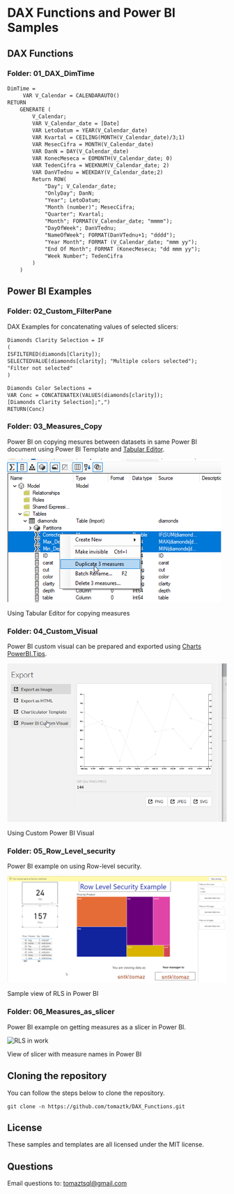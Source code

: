 # DAX Functions and Power BI Samples

## DAX Functions

### Folder: 01_DAX_DimTime

```
DimTime =
     VAR V_Calendar = CALENDARAUTO()
RETURN
    GENERATE (
        V_Calendar;
        VAR V_Calendar_date = [Date]
        VAR LetoDatum = YEAR(V_Calendar_date)
        VAR Kvartal = CEILING(MONTH(V_Calendar_date)/3;1)
        VAR MesecCifra = MONTH(V_Calendar_date)
        VAR DanN = DAY(V_Calendar_date)
        VAR KonecMeseca = EOMONTH(V_Calendar_date; 0)
        VAR TedenCifra = WEEKNUM(V_Calendar_date; 2)
        VAR DanVTednu = WEEKDAY(V_Calendar_date;2)
        Return ROW(
            "Day"; V_Calendar_date;
            "OnlyDay"; DanN;
            "Year"; LetoDatum;
            "Month (number)"; MesecCifra;
            "Quarter"; Kvartal;
            "Month"; FORMAT(V_Calendar_date; "mmmm");
            "DayOfWeek"; DanVTednu;
            "NameOfWeek"; FORMAT(DanVTednu+1; "dddd");
            "Year Month"; FORMAT (V_Calendar_date; "mmm yy");
            "End Of Month"; FORMAT (KonecMeseca; "dd mmm yy");
            "Week Number"; TedenCifra
        )
    )

```

## Power BI Examples

### Folder: 02_Custom_FilterPane

DAX Examples for concatenating values of selected slicers:

```
Diamonds Clarity Selection = IF
(
ISFILTERED(diamonds[Clarity]);
SELECTEDVALUE(diamonds[clarity]; "Multiple colors selected");
"Filter not selected"
)
```

```
Diamonds Color Selections =
VAR Conc = CONCATENATEX(VALUES(diamonds[clarity]);
[Diamonds Clarity Selection];",")
RETURN(Conc)
```

### Folder: 03_Measures_Copy

Power BI on copying mesures between datasets in same Power BI document using Power BI Template and [Tabular Editor](https://github.com/otykier/TabularEditor/releases/tag/2.9.2).

![Tabular Editor to copy measures](./img/3_copy.png)

Using Tabular Editor for copying measures


### Folder: 04_Custom_Visual

Power BI custom visual can be prepared and exported using   [Charts PowerBI.Tips](https://charts.powerbi.tips/).

![Charts PowerBI.Tips](./img/4_custom.png)

Using Custom Power BI Visual


### Folder: 05_Row_Level_security

Power BI example on using Row-level security.

![RLS in work](./img/5_rls.png)

Sample view of RLS in Power BI


### Folder: 06_Measures_as_slicer

Power BI example on getting  measures as a slicer in Power BI.

![RLS in work](./img/6_MiSlic.png)

View of slicer with measure names in Power BI



## Cloning the repository
You can follow the steps below to clone the repository. 
```
git clone -n https://github.com/tomaztk/DAX_Functions.git
```

## License
These samples and templates are all licensed under the MIT license.

## Questions
Email questions to: tomaztsql@gmail.com
